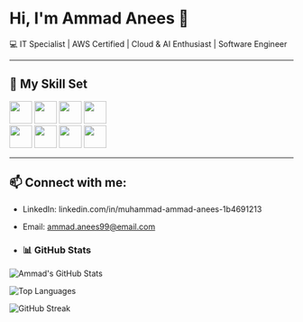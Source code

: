 # Hi, I'm Ammad Anees 👋

💻 IT Specialist | AWS Certified | Cloud & AI Enthusiast | Software Engineer

---

## 🚀 My Skill Set

<!-- Or use icons like this -->
<p align="left">
  <img src="https://cdn.jsdelivr.net/gh/devicons/devicon@latest/icons/html5/html5-plain-wordmark.svg" width="40"/>
  <img src="https://cdn.jsdelivr.net/gh/devicons/devicon@latest/icons/php/php-original.svg" width="40"/>
  <img src="https://cdn.jsdelivr.net/gh/devicons/devicon@latest/icons/mysql/mysql-original-wordmark.svg" width="40"/>
  <img src="https://cdn.jsdelivr.net/gh/devicons/devicon@latest/icons/javascript/javascript-original.svg" width="40"/>
  <br>
  <img src="https://cdn.jsdelivr.net/gh/devicons/devicon@latest/icons/dotnetcore/dotnetcore-plain.svg" width="40"/>
  <img src="https://cdn.jsdelivr.net/gh/devicons/devicon@latest/icons/bootstrap/bootstrap-original-wordmark.svg" width="40"/>
  <img src="https://cdn.jsdelivr.net/gh/devicons/devicon@latest/icons/laravel/laravel-original-wordmark.svg" width="40"/>
  <img src="https://cdn.jsdelivr.net/gh/devicons/devicon@latest/icons/amazonwebservices/amazonwebservices-original-wordmark.svg" width="40"/>
          
                  
            
</p>

---

## 📫 Connect with me:
- LinkedIn: linkedin.com/in/muhammad-ammad-anees-1b4691213
- Email: ammad.anees99@email.com

- ### 📊 GitHub Stats
![Ammad's GitHub Stats](https://github-readme-stats.vercel.app/api?username=ammadanees&show_icons=true&theme=dark)

![Top Languages](https://github-readme-stats.vercel.app/api/top-langs/?username=ammadanees&layout=compact&theme=dark)

![GitHub Streak](https://streak-stats.demolab.com/?user=ammadanees&theme=dark)

